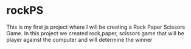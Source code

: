 # rockPS
This is my first js project where I will be creating a Rock Paper Scissors Game. 
In this project we created rock,paper, scissors game that will be player against the computer and will determine the winner 
